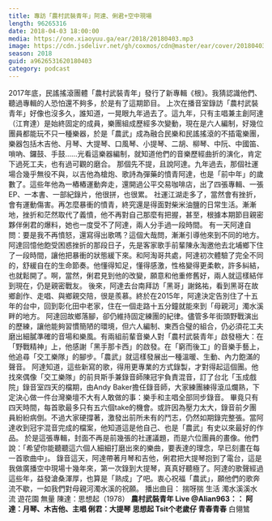 ```yaml
---
title: 專訪「農村武裝青年」阿達、俐君+空中現場
length: 96265316
date: 2018-04-03 18:00:00
media: https://one.xiaoyuu.ga/ear/2018/20180403.mp3
image: https://cdn.jsdelivr.net/gh/coxmos/cdn@master/ear/cover/20180403.jpeg
season: 2018
guid: a9626531620180403
category: podcast
---
```


2017年底，民謠搖滾團體「農村武裝青年」發行了新專輯《根》。我猜認識他們、聽過專輯的人恐怕還不夠多，於是有了這期節目。
上次在播音室錄訪「農村武裝青年」好像也沒多久，誰知道，一晃眼九年過去了。這九年，只有主唱兼主創阿達（江育達）是始終固定的成員，樂團組成歷經多次變動，現在是六人編制，好幾位團員都能玩不只一種樂器，於是「農武」成為融合民樂和民謠搖滾的不插電樂團，樂器包括木吉他、月琴、大提琴、口風琴、小提琴、二胡、柳琴、中阮、中國笛、嗩吶、鑼鼓、手鼓……光看這樂器編制，就知道他們的音樂歷經曲折的演化，肯定下過死工夫，也有過可觀的磨合。
那個先不提，且說阿達。九年過去，那個社運場合幾乎無役不與，以吉他為槍炮、歌詩為彈藥的憤青阿達，也是「前中年」的歲數了。這些年他為一樁樁運動奔走，還開過公平交易咖啡店，出了四張專輯、一張EP、一本書、一部紀錄片，他很拼，也很累。
社運江湖走多了，當然會有挫折，會有運動傷害。再怎麼暴衝的憤青，終究還是得面對柴米油鹽的日常生活。漸漸地，挫折和茫然取代了義憤，他不再對自己那麼有把握，甚至，根據本期節目親密夥伴俐君的爆料，她也一度受不了阿達，兩人分手過一段時間。
有一天阿達自問：要是我不再憤怒，還寫得出歌嗎？這個大哉問，漸漸引導他來到不同的地方。
阿達回憶他飽受困惑挫折的那段日子，先是客家歌手前輩陳永淘邀他去北埔鄉下住了一段時間，讓他把暴衝的狀態緩下來。和阿淘哥共處，阿達初次體驗了完全不同的，舒緩自在的生命節奏。他懂得知足，懂得感激，性格變得更柔軟，許多糾結，也就鬆開了。啊，當然，俐君見到他的改變，願意和他重修舊好，兩人就這樣結伴到現在，仍是親密戰友。
後來，阿達去台南拜訪「黑哥」謝銘祐，看到黑哥在故鄉創作、走唱、與鄉親交陪，很是羨慕。終於在2015年，阿達決定告別住了十五年的台中，回到彰化田中老家，住在一個走路十五分鐘就能來到「母親河」濁水溪畔的地方。
阿達回故鄉落腳，卻仍維持固定練團的紀律。儘管多年街頭野戰演出的歷練，讓他能夠習慣簡陋的環境，但六人編制、東西合璧的組合，仍必須花工夫磨出細膩準確的音場和樂風。有兩組前輩音樂人對「農村武裝青年」啟發極大：在「野戰精神」上，他感謝「黑手那卡西」的啟發。在「窮而後工」的音樂手藝上，他追尋「交工樂隊」的腳步。「農武」就這樣發展出一種溫暖、生動、內力飽滿的聲音。
阿達知道，這些新寫的歌，得用更專業的方式錄製，才對得起這個團。他找來偶像「交工樂隊」的前貝斯手兼錄音師陳冠宇負責混音，訂了台北「玉成戲院」錄音室四天的檔期，由Andy Baker擔任錄音師，大家練團練得滾瓜爛熟，下定決心做一件台灣樂壇不大有人敢做的事：樂手和主唱全部同步錄音。
畢竟只有四天時間，每首歌最多只有五六個take的機會。或許因為壓力太大，錄音前夕團員紛紛病倒。不過大家硬撐著，激發出前所未有的鬥志，仍然如期錄完整張。當阿達收到冠宇混音完成的檔案，他知道這是他自己、也是「農武」有史以來最好的作品。
於是這張專輯，封面不再是前幾張的社運議題，而是六位團員的畫像。他們說：「希望你能聽聽這六個人細細打磨出來的樂曲，要表達的理念，早已刻畫在每一首歌曲中」。
錄音這天，阿達帶著月琴和吉他，俐君把大提琴抱到了電台，這是我做廣播空中現場十幾年來，第一次錄到大提琴，真真好聽極了。阿達的歌聲經過這些年，益發滄桑渾厚，也算是「熟成」了吧。衷心祝福「農武」，願他們的歌奔流不歇，一如我們對母親河濁水溪的祝願。
播出曲目：
揣呀揣
生活
濁水溪溪水流
遊花園
無量
陳達：思想起（1978）
<strong>農村武裝青年 Live @Alian963：：
阿達：月琴、木吉他、主唱
俐君：大提琴</strong>
<strong>思想起
Tsit个老歲仔
青春青春</strong>
白翎鷥

